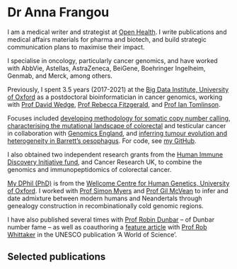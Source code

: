 # Dr Anna Frangou

I am a medical writer and strategist at [Open Health](https://www.openhealthgroup.com). I write publications and medical affairs materials for pharma and biotech, and build strategic communication plans to maximise their impact. 

I specialise in oncology, particularly cancer genomics, and have worked with AbbVie, Astellas, AstraZeneca, BeiGene, Boehringer Ingelheim, Genmab, and Merck, among others.

Previously, I spent 3.5 years (2017-2021) at the [Big Data Institute, University of Oxford](https://www.bdi.ox.ac.uk/Team/anna-frangou) as a postdoctoral bioinformatician in cancer genomics, working with [Prof David Wedge](https://www.research.manchester.ac.uk/portal/david.wedge.html), [Prof Rebecca Fitzgerald](https://www.oncology.cam.ac.uk/directory/r-fitzgerald), and [Prof Ian Tomlinson](https://www.ed.ac.uk/cancer-centre/research/tomlinson-group). 

Focuses included [developing methodology for somatic copy number calling](https://github.com/afrangou/CleanCNA), [characterising the mutational landscape of colorectal](https://www.biorxiv.org/content/10.1101/2022.11.16.515599v1) and testicular cancer in collaboration with [Genomics England](https://www.genomicsengland.co.uk), and [inferring tumour evolution and heterogeneity in Barrett’s oesophagus](https://www.nature.com/articles/s41467-022-28237-4). For code, see [my GitHub](https://github.com/afrangou). 

I also obtained two independent research grants from the [Human Immune Discovery Initiative fund](https://www.immunology.ox.ac.uk/human-immune-discovery-initiative/hidi-internal-fund), and Cancer Research UK, to combine the genomics and immunopeptidomics of colorectal cancer.

[My DPhil (PhD)](https://ora.ox.ac.uk/objects/uuid:ca235cb7-4d90-41d6-ad3d-0883567783a1) is from the [Wellcome Centre for Human Genetics, University of Oxford](https://www.well.ox.ac.uk/). I worked with [Prof Simon Myers](https://myersgroup.github.io/index.html) and [Prof Gil McVean](https://www.ndm.ox.ac.uk/team/professor-gil-mcvean) to infer and date admixture between modern humans and Neandertals through genealogy construction in recombinationally cold genomic regions. 

I have also published several times with [Prof Robin Dunbar](https://www.psy.ox.ac.uk/people/robin-dunbar) – of Dunbar number fame – as well as coauthoring a [feature article](https://www.researchgate.net/publication/286264410_Wildlife_in_a_warming_world) with [Prof Rob Whittaker](https://www.geog.ox.ac.uk/staff/rwhittaker.html) in the UNESCO publication ‘A World of Science’. 

## Selected publications 

